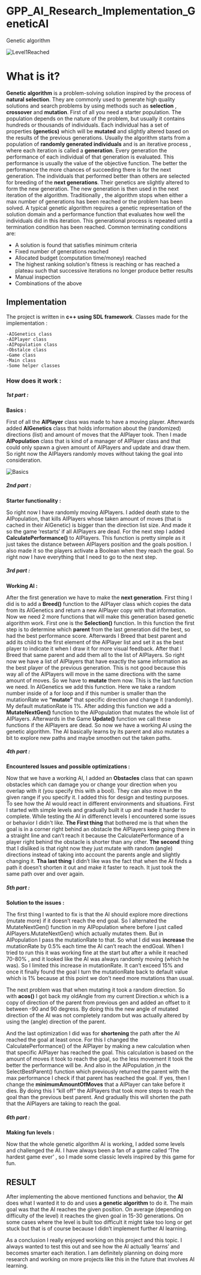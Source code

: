 # GPP_AI_Research_Implementation_GeneticAI
Genetic algorithm


![Level1Reached](https://user-images.githubusercontent.com/76409612/103140693-0da2d980-46ea-11eb-86e1-c0248a9e5338.gif)


# What is it?
**Genetic algorithm** is a problem-solving solution inspired by the process of **natural selection**. They are commonly used to generate high quality solutions and search problems by using methods such as **selection** , **crossover** and **mutation**. 
First of all you need a starter population. The population depends on the nature of the problem, but usually it contains hundreds or thousands of individuals. 
Each individual has a set of properties **(genetics)** which will be **mutated** and slightly altered based on the results of the previous generations. Usually the algorithm starts from a population of **randomly generated individuals** and is an iterative process , where each iteration is called a **generation**. 
Every generation the performance of each individual of that generation is evaluated. This performance is usually the value of the objective function. The better the performance the more chances of succeeding there is for the next generation. The individuals that performed better than others are selected for breeding of the **next generations**. Their genetics are slightly altered to form the new generation. 
The new generation is then used in the next iteration of the algorithm. Traditionally , the algorithm stops when either a max number of generations has been reached or the problem has been solved. 
A typical genetic algorithm requires a genetic representation of the solution domain and a performance function that evaluates how well the individuals did in this iteration.
This generational process is repeated until a termination condition has been reached. Common terminating conditions are:

*	A solution is found that satisfies minimum criteria
*	Fixed number of generations reached
*	Allocated budget (computation time/money) reached
*	The highest ranking solution's fitness is reaching or has reached a plateau such that successive iterations no longer produce better results
*	Manual inspection
*	Combinations of the above







## Implementation
The project is written in **c++ using SDL framework**.
Classes made for the implementation : 

	-AIGenetics class
	-AIPlayer class 
	-AIPopulation class 
	-Obstalce class
	-Game class 
	-Main class 
	-Some helper classes 

### How does it work :

##### **1st part** :
**Basics :**

First of  all the **AIPlayer** class was made to have a moving player. Afterwards added **AIGenetics** class that holds information about the (randomized) directions (list) and amount of moves that the AIPlayer took. Then I made **AIPopulation** class that is kind of a manager of AIPlayer class and that could only spawn a given amount of AIPlayers and update and draw them. So right now the AIPlayers randomly moves without taking the goal into consideration. 

![Basics](https://user-images.githubusercontent.com/76409612/103140765-ff08f200-46ea-11eb-96dd-a4f8fee20ee9.gif)

##### **2nd part** : 
**Starter functionality :**

So right now I have randomly moving AIPlayers. I added death state to the AIPopulation, that kills AIPlayers whose taken amount of moves (that is cached in their AIGenetic) is bigger than the direction list size. And made it so the game ‘restarts’ if all AIPlayers are dead. For the next step I added **CalculatePerformance()** to AIPlayers. This function is pretty simple as it just takes the distance between AIPlayers position and the goals position. I also made it so the players activate a Boolean when they reach the goal. So right now I have everything that I need to go to the next step.

##### **3rd part** : 
**Working AI :**

After the first generation we have to make the **next generation**. First thing I did is to add a **Breed()** function to the AIPlayer class which copies the data from its AIGenetics and return a new AIPlayer copy with that information. 
Now we need 2 more functions that will make this generation based genetic algorithm work. First one is the **Selection()** function. In this function the first step is to determine which **parent** from the last generation did the best, so had the best performance score. Afterwards I Breed that best parent and add its child to the first element of the AIPlayer list and set it as the best player to indicate it when I draw it for more visual feedback. After that I Breed that same parent and add them all to the list of AIPlayers. So right now we have a list of AIPlayers that have exactly the same information as the best player of the previous generation. This is not good because this way all of the AIPlayers will move in the same directions with the same amount of moves. So we have to **mutate** them now. This is the last function we need. In AIGenetics we add this function. Here we take a random number inside of a for loop and if this number is smaller than the mutationRate we **“mutate”** that specific direction and change it (randomly). My default mutationRate is 1%. After adding this function we add a **MutateNextGen()** function to the AIPopulation that mutates the whole list of AIPlayers. Afterwards in the Game **Update()** function we call these functions if the AIPlayers are dead. 
So now we have a working AI using the genetic algorithm. The AI basically learns by its parent and also mutates a bit to explore new paths and maybe smoothen out the taken paths.

##### **4th part** : 
**Encountered Issues and possible optimizations :**

Now that we have a working AI, I added an **Obstacles** class that can spawn obstacles which can damage you or change your direction when you overlap with it (you specify this with a bool). They can also move in the given range if you specify it. I added this for design and testing purposes. To see how the AI would react in different environments and situations. First I started with simple levels and gradually built it up and made it harder to complete. While testing the AI in differenct levels I encountered some issues or behavior I didn't like.
**The First thing** that bothered me is that when the goal is in a corner right behind an obstacle the AIPlayers keep going there in a straight line and can’t reach it because the CalculatePerformance of a player right behind the obstacle is shorter than any other.
**The second** thing that I disliked is that right now they just mutate with random (angle) directions instead of taking into account the parents angle and slightly changing it. 
**Tha last thing** I didn’t like was the fact that when the AI finds a path it doesn’t shorten it out and make it faster to reach. It just took the same path over and over again.

##### **5th part** : 
**Solution to the issues :**

The first thing I wanted to fix is that the AI should explore more directions (mutate more) if it doesn’t reach the end goal. So I alternated the MutateNextGen() function in my AIPopulation where before I just called AIPlayers.MutateNextGen() which actually mutates them. But in AIPopulation I pass the mutationRate to that. So what I did was **increase** the mutationRate by 0.5% each time the AI can’t reach the endGoal. When I tried to run this it was working fine at the start but after a while it reached 70-80% , and it looked like the AI was always randomly moving (which he was). So I limited this increase in mutationRate. It can’t exceed 15% and once it finally found the goal I turn the mutationRate back to default value which is 1% because at this point we don’t need more mutations than usual. 

The next problem was that when mutating it took a random direction. So with **acos()** I got back my oldAngle from my current Direction.x which is a copy of direction of the parent from previous gen and added an offset to it between -90 and 90 degress. By doing this the new angle of mutated direction of the AI was not completely random but was actually altered by using the (angle) direction of the parent.

And the last optimization I did was for **shortening** the path after the AI reached the goal at least once. For this I changed the CalculatePerformance() of the AIPlayer by making a new calculation when that specific AIPlayer has reached the goal. This calculation is based on the amount of moves it took to reach the goal, so the less movement it took the better the performance will be. And also in the AIPopulation ,in the SelectBestParent() function which previously returned the parent with the max performance I check if that parent has reached the goal. If yes, then I change the **minimumAmountOfMoves** that a AIPlayer can take before it dies. By doing this I “kill off” the AIPlayers that took more steps to reach the goal than the previous best parent. And gradually this will shorten the path that the AIPlayers are taking to reach the goal.

##### **6th part** : 
**Making fun levels :**

Now that the whole genetic algorithm AI is working, I added some levels and challenged the AI. I have always been a fan of  a game called ‘The hardest game ever’ , so I made some classic levels inspired by this game for fun.

## RESULT

After implementing the above mentioned functions and behavior, the **AI** does what I wanted it to do and uses **a genetic algorithm** to do it. The main goal was that the AI reaches the given position. On average (depending on difficulty of the level) it reaches the given goal in 15-30 generations. On some cases where the level is built too difficult it might take too long or get stuck but that is of course because I didn’t implement further AI learning. 

As a conclusion I really enjoyed working on this project and this topic. I always wanted to test this out and see how the AI actually ‘learns’ and becomes smarter each iteration. I am definitely planning on doing more research and working on more projects like this in the future that involves AI learning. 


